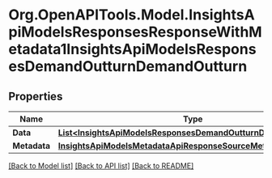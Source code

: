 # Org.OpenAPITools.Model.InsightsApiModelsResponsesResponseWithMetadata1InsightsApiModelsResponsesDemandOutturnDemandOutturn

## Properties

Name | Type | Description | Notes
------------ | ------------- | ------------- | -------------
**Data** | [**List&lt;InsightsApiModelsResponsesDemandOutturnDemandOutturn&gt;**](InsightsApiModelsResponsesDemandOutturnDemandOutturn.md) |  | [optional] 
**Metadata** | [**InsightsApiModelsMetadataApiResponseSourceMetadata**](InsightsApiModelsMetadataApiResponseSourceMetadata.md) |  | [optional] 

[[Back to Model list]](../README.md#documentation-for-models) [[Back to API list]](../README.md#documentation-for-api-endpoints) [[Back to README]](../README.md)

